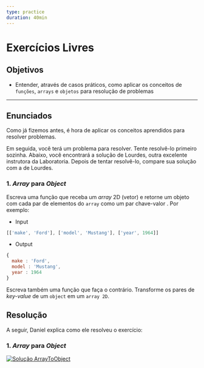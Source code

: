 ```yaml
---
type: practice
duration: 40min
---
```


# Exercícios Livres

## Objetivos

* Entender, através de casos práticos, como aplicar os conceitos de `funções`,
  `arrays` e `objetos` para resolução de problemas

***

## Enunciados

Como já fizemos antes, é hora de aplicar os conceitos aprendidos para resolver
problemas.

Em seguida, você terá um problema para resolver. Tente resolvê-lo primeiro
sozinha. Abaixo, você encontrará a solução de Lourdes, outra excelente
instrutora da Laboratoria. Depois de tentar resolvê-lo, compare sua solução com
a de Lourdes.

### 1. _Array_ para _Object_

Escreva uma função que receba um _array_ 2D \(vetor\) e retorne um objeto com
cada par de elementos do `array` como um par chave-valor . Por exemplo:

* Input

```js
[['make', 'Ford'], ['model', 'Mustang'], ['year', 1964]]
```

* Output

```js
{
  make : 'Ford',
  model : 'Mustang',
  year : 1964
}
```

Escreva também uma função que faça o contrário. Transforme os pares de
_key-value_ de um `object` em um `array 2D`.

## Resolução

A seguir, Daniel explica como ele resolveu o exercício:

### 1. _Array_ para _Object_

[![Solução
ArrayToObject](https://img.youtube.com/vi/yQcNA41PMco/0.jpg)](https://www.youtube.com/watch?v=yQcNA41PMco)
